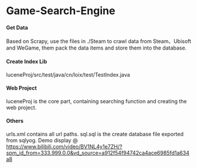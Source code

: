 # Game-Search-Engine

#### Get Data
Based on Scrapy, use the files in ./Steam to crawl data from Steam、Ubisoft and WeGame, them pack the data items and store them into the database. 

#### Create Index Lib
luceneProj/src/test/java/cn/loix/test/TestIndex.java

#### Web Project
luceneProj is the core part, containing searching function and creating the web project.

#### Others
urls.xml contains all url paths.
sql.sql is the create database file exported from sqlyog.
Demo display @ https://www.bilibili.com/video/BV1NL4y1e7ZH/?spm_id_from=333.999.0.0&vd_source=a912f54f94742ca4ace6985fd1a634a8
